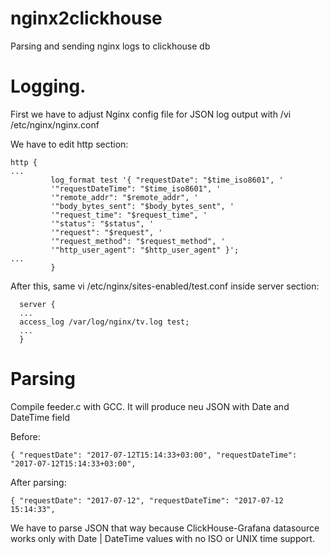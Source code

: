 # nginx2clickhouse
Parsing and sending nginx logs to clickhouse db

# Logging.

First we have to adjust Nginx config file for JSON log output with /vi /etc/nginx/nginx.conf

We have to edit http section:

```
http {
...
         log_format test '{ "requestDate": "$time_iso8601", '
         '"requestDateTime": "$time_iso8601", '
         '"remote_addr": "$remote_addr", '
         '"body_bytes_sent": "$body_bytes_sent", '
         '"request_time": "$request_time", '
         '"status": "$status", '
         '"request": "$request", '
         '"request_method": "$request_method", '
         '"http_user_agent": "$http_user_agent" }'; 
...
         }
```
After this, same vi /etc/nginx/sites-enabled/test.conf inside server section:
```
  server {
  ...
  access_log /var/log/nginx/tv.log test;
  ...
  }
```

# Parsing

Compile feeder.c with GCC. It will produce neu JSON with Date and DateTime field

Before:
```
{ "requestDate": "2017-07-12T15:14:33+03:00", "requestDateTime": "2017-07-12T15:14:33+03:00",
```
After parsing:
```
{ "requestDate": "2017-07-12", "requestDateTime": "2017-07-12 15:14:33",
```

We have to parse JSON that way because ClickHouse-Grafana datasource works only with Date | DateTime values with no ISO or UNIX time support.
